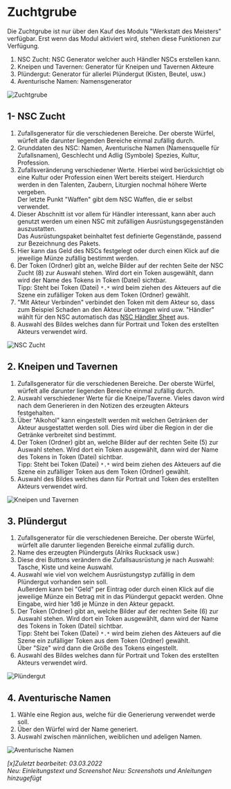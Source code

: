 # Zuchtgrube
Die Zuchtgrube ist nur über den Kauf des Moduls "Werkstatt des Meisters" verfügbar. Erst wenn das Modul aktiviert wird, stehen diese Funktionen zur Verfügung.

1. NSC Zucht: NSC Generator welcher auch Händler NSCs erstellen kann.
2. Kneipen und Tavernen: Generator für Kneipen und Tavernen Akteure
3. Plündergut: Generator für allerlei Plündergut (Kisten, Beutel, usw.)
4. Aventurische Namen: Namensgenerator

![Zuchtgrube](de/images/Zuchtgrube.webp)  
  

## 1- NSC Zucht
1. Zufallsgenerator für die verschiedenen Bereiche. Der oberste Würfel, würfelt alle darunter liegenden Bereiche einmal zufällig durch.
2. Grunddaten des NSC: Namen, Aventurische Namen (Namensquelle für Zufallsnamen), Geschlecht und Adlig (Symbole) Spezies, Kultur, Profession.
3. Zufallsveränderung verschiedener Werte. Hierbei wird berücksichtigt ob eine Kultur oder Profession einen Wert bereits steigert. Hierdurch werden in den Talenten, Zaubern, Liturgien nochmal höhere Werte vergeben.  
Der letzte Punkt "Waffen" gibt dem NSC Waffen, die er selbst verwendet. 
4. Dieser Abschnitt ist vor allem für Händler interessant, kann aber auch genutzt werden um einen NSC mit zufälligen Ausrüstungsgegenständen auszustatten.  
Das Ausrüstungspaket beinhaltet fest definierte Gegenstände, passend zur Bezeichnung des Pakets.
5. Hier kann das Geld des NSCs festgelegt oder durch einen Klick auf die jeweilige Münze zufällig bestimmt werden.
6. Der Token (Ordner) gibt an, welche Bilder auf der rechten Seite der NSC Zucht (8) zur Auswahl stehen. Wird dort ein Token ausgewählt, dann wird der Name des Tokens in Token (Datei) sichtbar.  
Tipp: Steht bei Token (Datei) `*.*` wird beim ziehen des Akteuers auf die Szene ein zufälliger Token aus dem Token (Ordner) gewählt.
7. "Mit Akteur Verbinden" verbindet den Token mit dem Akteur so, dass zum Beispiel Schaden an den Akteur übertragen wird usw. "Händler" wählt für den NSC automatisch das [NSC Händler Sheet](de-haendler#händler) aus.
8. Auswahl des Bildes welches dann für Portrait und Token des erstellten Akteurs verwendet wird.

![NSC Zucht](de/images/Zuchtgrube%20-%20NSC%20Zucht.webp)  

## 2. Kneipen und Tavernen

1. Zufallsgenerator für die verschiedenen Bereiche. Der oberste Würfel, würfelt alle darunter liegenden Bereiche einmal zufällig durch.
2. Auswahl verschiedener Werte für die Kneipe/Taverne. Vieles davon wird nach dem Generieren in den Notizen des erzeugten Akteurs festgehalten.
3. Über "Alkohol" kann eingestellt werden mit welchen Getränken der Akteur ausgestattet werden soll. Dies wird über die Region in der die Getränke verbreitet sind bestimmt.
4. Der Token (Ordner) gibt an, welche Bilder auf der rechten Seite (5) zur Auswahl stehen. Wird dort ein Token ausgewählt, dann wird der Name des Tokens in Token (Datei) sichtbar.  
Tipp: Steht bei Token (Datei) `*.*` wird beim ziehen des Akteuers auf die Szene ein zufälliger Token aus dem Token (Ordner) gewählt.
5. Auswahl des Bildes welches dann für Portrait und Token des erstellten Akteurs verwendet wird.

![Kneipen und Tavernen](de/images/Zuchtgrube%20-%20Kneipen%20und%20Tavernen.webp)

## 3. Plündergut

1. Zufallsgenerator für die verschiedenen Bereiche. Der oberste Würfel, würfelt alle darunter liegenden Bereiche einmal zufällig durch.
2. Name des erzeugten Plünderguts (Alriks Rucksack usw.)
3. Diese drei Buttons verändern die Zufallsausrüstung je nach Auswahl: Tasche, Kiste und keine Auswahl.
4. Auswahl wie viel von welchem Ausrüstungstyp zufällig in dem Plündergut vorhanden sein soll.   
Außerdem kann bei "Geld" per Eintrag oder durch einen Klick auf die jeweilige Münze ein Betrag mit in das Plündergut gepackt werden. Ohne Eingabe, wird hier 1d6 je Münze in den Akteur gepackt.
5. Der Token (Ordner) gibt an, welche Bilder auf der rechten Seite (6) zur Auswahl stehen. Wird dort ein Token ausgewählt, dann wird der Name des Tokens in Token (Datei) sichtbar.  
Tipp: Steht bei Token (Datei) `*.*` wird beim ziehen des Akteuers auf die Szene ein zufälliger Token aus dem Token (Ordner) gewählt.  
Über "Size" wird dann die Größe des Tokens eingestellt. 
6. Auswahl des Bildes welches dann für Portrait und Token des erstellten Akteurs verwendet wird.

![Plündergut](de/images/Zuchtgrube%20-%20Pluendergut.webp)

## 4. Aventurische Namen

1. Wähle eine Region aus, welche für die Generierung verwendet werde soll.
2. Über den Würfel wird der Name generiert.
3. Auswahl zwischen männlichen, weiblichen und adeligen Namen.

![Aventurische Namen](de/images/Zuchtgrube%20-%20Aventurische%20Namen.webp)

*[x]Zuletzt bearbeitet: 03.03.2022*  
*Neu: Einleitungstext und Screenshot*
*Neu: Screenshots und Anleitungen hinzugefügt*
